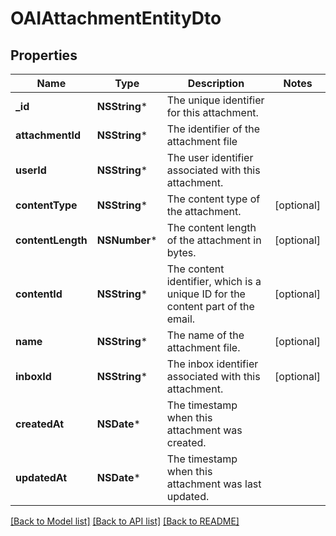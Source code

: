 # OAIAttachmentEntityDto

## Properties
Name | Type | Description | Notes
------------ | ------------- | ------------- | -------------
**_id** | **NSString*** | The unique identifier for this attachment. | 
**attachmentId** | **NSString*** | The identifier of the attachment file | 
**userId** | **NSString*** | The user identifier associated with this attachment. | 
**contentType** | **NSString*** | The content type of the attachment. | [optional] 
**contentLength** | **NSNumber*** | The content length of the attachment in bytes. | [optional] 
**contentId** | **NSString*** | The content identifier, which is a unique ID for the content part of the email. | [optional] 
**name** | **NSString*** | The name of the attachment file. | [optional] 
**inboxId** | **NSString*** | The inbox identifier associated with this attachment. | [optional] 
**createdAt** | **NSDate*** | The timestamp when this attachment was created. | 
**updatedAt** | **NSDate*** | The timestamp when this attachment was last updated. | 

[[Back to Model list]](../README#documentation-for-models) [[Back to API list]](../README#documentation-for-api-endpoints) [[Back to README]](../README)


